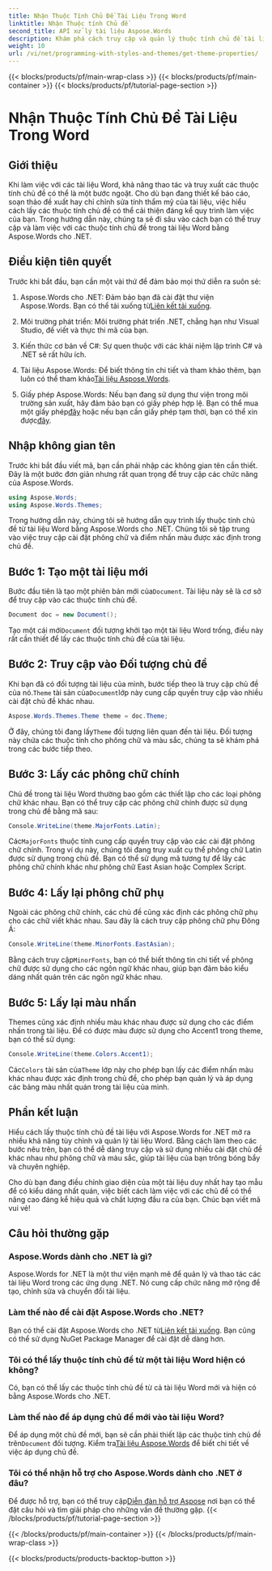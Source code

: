 ```yaml
---
title: Nhận Thuộc Tính Chủ Đề Tài Liệu Trong Word
linktitle: Nhận Thuộc tính Chủ đề
second_title: API xử lý tài liệu Aspose.Words
description: Khám phá cách truy cập và quản lý thuộc tính chủ đề tài liệu trong Word bằng Aspose.Words cho .NET. Tìm hiểu cách lấy phông chữ và màu sắc với hướng dẫn của chúng tôi.
weight: 10
url: /vi/net/programming-with-styles-and-themes/get-theme-properties/
---
```


{{< blocks/products/pf/main-wrap-class >}}
{{< blocks/products/pf/main-container >}}
{{< blocks/products/pf/tutorial-page-section >}}

# Nhận Thuộc Tính Chủ Đề Tài Liệu Trong Word

## Giới thiệu

Khi làm việc với các tài liệu Word, khả năng thao tác và truy xuất các thuộc tính chủ đề có thể là một bước ngoặt. Cho dù bạn đang thiết kế báo cáo, soạn thảo đề xuất hay chỉ chỉnh sửa tính thẩm mỹ của tài liệu, việc hiểu cách lấy các thuộc tính chủ đề có thể cải thiện đáng kể quy trình làm việc của bạn. Trong hướng dẫn này, chúng ta sẽ đi sâu vào cách bạn có thể truy cập và làm việc với các thuộc tính chủ đề trong tài liệu Word bằng Aspose.Words cho .NET.

## Điều kiện tiên quyết

Trước khi bắt đầu, bạn cần một vài thứ để đảm bảo mọi thứ diễn ra suôn sẻ:

1.  Aspose.Words cho .NET: Đảm bảo bạn đã cài đặt thư viện Aspose.Words. Bạn có thể tải xuống từ[Liên kết tải xuống](https://releases.aspose.com/words/net/).

2. Môi trường phát triển: Môi trường phát triển .NET, chẳng hạn như Visual Studio, để viết và thực thi mã của bạn.

3. Kiến thức cơ bản về C#: Sự quen thuộc với các khái niệm lập trình C# và .NET sẽ rất hữu ích.

4.  Tài liệu Aspose.Words: Để biết thông tin chi tiết và tham khảo thêm, bạn luôn có thể tham khảo[Tài liệu Aspose.Words](https://reference.aspose.com/words/net/).

5. Giấy phép Aspose.Words: Nếu bạn đang sử dụng thư viện trong môi trường sản xuất, hãy đảm bảo bạn có giấy phép hợp lệ. Bạn có thể mua một giấy phép[đây](https://purchase.aspose.com/buy) hoặc nếu bạn cần giấy phép tạm thời, bạn có thể xin được[đây](https://purchase.aspose.com/temporary-license/).

## Nhập không gian tên

Trước khi bắt đầu viết mã, bạn cần phải nhập các không gian tên cần thiết. Đây là một bước đơn giản nhưng rất quan trọng để truy cập các chức năng của Aspose.Words.

```csharp
using Aspose.Words;
using Aspose.Words.Themes;
```

Trong hướng dẫn này, chúng tôi sẽ hướng dẫn quy trình lấy thuộc tính chủ đề từ tài liệu Word bằng Aspose.Words cho .NET. Chúng tôi sẽ tập trung vào việc truy cập cài đặt phông chữ và điểm nhấn màu được xác định trong chủ đề.

## Bước 1: Tạo một tài liệu mới

 Bước đầu tiên là tạo một phiên bản mới của`Document`. Tài liệu này sẽ là cơ sở để truy cập vào các thuộc tính chủ đề.

```csharp
Document doc = new Document();
```

 Tạo một cái mới`Document` đối tượng khởi tạo một tài liệu Word trống, điều này rất cần thiết để lấy các thuộc tính chủ đề của tài liệu.

## Bước 2: Truy cập vào Đối tượng chủ đề

 Khi bạn đã có đối tượng tài liệu của mình, bước tiếp theo là truy cập chủ đề của nó.`Theme` tài sản của`Document`lớp này cung cấp quyền truy cập vào nhiều cài đặt chủ đề khác nhau.

```csharp
Aspose.Words.Themes.Theme theme = doc.Theme;
```

 Ở đây, chúng tôi đang lấy`Theme` đối tượng liên quan đến tài liệu. Đối tượng này chứa các thuộc tính cho phông chữ và màu sắc, chúng ta sẽ khám phá trong các bước tiếp theo.

## Bước 3: Lấy các phông chữ chính

Chủ đề trong tài liệu Word thường bao gồm các thiết lập cho các loại phông chữ khác nhau. Bạn có thể truy cập các phông chữ chính được sử dụng trong chủ đề bằng mã sau:

```csharp
Console.WriteLine(theme.MajorFonts.Latin);
```

 Các`MajorFonts` thuộc tính cung cấp quyền truy cập vào các cài đặt phông chữ chính. Trong ví dụ này, chúng tôi đang truy xuất cụ thể phông chữ Latin được sử dụng trong chủ đề. Bạn có thể sử dụng mã tương tự để lấy các phông chữ chính khác như phông chữ East Asian hoặc Complex Script.

## Bước 4: Lấy lại phông chữ phụ

Ngoài các phông chữ chính, các chủ đề cũng xác định các phông chữ phụ cho các chữ viết khác nhau. Sau đây là cách truy cập phông chữ phụ Đông Á:

```csharp
Console.WriteLine(theme.MinorFonts.EastAsian);
```

 Bằng cách truy cập`MinorFonts`, bạn có thể biết thông tin chi tiết về phông chữ được sử dụng cho các ngôn ngữ khác nhau, giúp bạn đảm bảo kiểu dáng nhất quán trên các ngôn ngữ khác nhau.

## Bước 5: Lấy lại màu nhấn

Themes cũng xác định nhiều màu khác nhau được sử dụng cho các điểm nhấn trong tài liệu. Để có được màu được sử dụng cho Accent1 trong theme, bạn có thể sử dụng:

```csharp
Console.WriteLine(theme.Colors.Accent1);
```

 Các`Colors` tài sản của`Theme` lớp này cho phép bạn lấy các điểm nhấn màu khác nhau được xác định trong chủ đề, cho phép bạn quản lý và áp dụng các bảng màu nhất quán trong tài liệu của mình.

## Phần kết luận

Hiểu cách lấy thuộc tính chủ đề tài liệu với Aspose.Words for .NET mở ra nhiều khả năng tùy chỉnh và quản lý tài liệu Word. Bằng cách làm theo các bước nêu trên, bạn có thể dễ dàng truy cập và sử dụng nhiều cài đặt chủ đề khác nhau như phông chữ và màu sắc, giúp tài liệu của bạn trông bóng bẩy và chuyên nghiệp.

Cho dù bạn đang điều chỉnh giao diện của một tài liệu duy nhất hay tạo mẫu để có kiểu dáng nhất quán, việc biết cách làm việc với các chủ đề có thể nâng cao đáng kể hiệu quả và chất lượng đầu ra của bạn. Chúc bạn viết mã vui vẻ!

## Câu hỏi thường gặp

### Aspose.Words dành cho .NET là gì?

Aspose.Words for .NET là một thư viện mạnh mẽ để quản lý và thao tác các tài liệu Word trong các ứng dụng .NET. Nó cung cấp chức năng mở rộng để tạo, chỉnh sửa và chuyển đổi tài liệu.

### Làm thế nào để cài đặt Aspose.Words cho .NET?

 Bạn có thể cài đặt Aspose.Words cho .NET từ[Liên kết tải xuống](https://releases.aspose.com/words/net/). Bạn cũng có thể sử dụng NuGet Package Manager để cài đặt dễ dàng hơn.

### Tôi có thể lấy thuộc tính chủ đề từ một tài liệu Word hiện có không?

Có, bạn có thể lấy các thuộc tính chủ đề từ cả tài liệu Word mới và hiện có bằng Aspose.Words cho .NET.

### Làm thế nào để áp dụng chủ đề mới vào tài liệu Word?

 Để áp dụng một chủ đề mới, bạn sẽ cần phải thiết lập các thuộc tính chủ đề trên`Document` đối tượng. Kiểm tra[Tài liệu Aspose.Words](https://reference.aspose.com/words/net/) để biết chi tiết về việc áp dụng chủ đề.

### Tôi có thể nhận hỗ trợ cho Aspose.Words dành cho .NET ở đâu?

 Để được hỗ trợ, bạn có thể truy cập[Diễn đàn hỗ trợ Aspose](https://forum.aspose.com/c/words/8) nơi bạn có thể đặt câu hỏi và tìm giải pháp cho những vấn đề thường gặp.
{{< /blocks/products/pf/tutorial-page-section >}}

{{< /blocks/products/pf/main-container >}}
{{< /blocks/products/pf/main-wrap-class >}}

{{< blocks/products/products-backtop-button >}}
